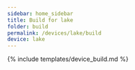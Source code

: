 ```yaml
---
sidebar: home_sidebar
title: Build for lake
folder: build
permalink: /devices/lake/build
device: lake
---
```

{% include templates/device_build.md %}
